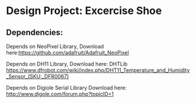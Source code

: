 # Design Project: Excercise Shoe
## Dependencies:
Depends on NeoPixel Library, Download here:https://github.com/adafruit/Adafruit_NeoPixel 

Depends on DH11 Library, Download here: DHTLib
https://www.dfrobot.com/wiki/index.php/DHT11_Temperature_and_Humidity_Sensor_(SKU:_DFR0067)

Depends on Digiole Serial Library Download here:
http://www.digole.com/forum.php?topicID=1
